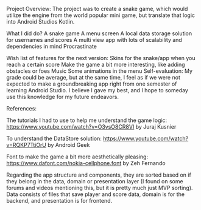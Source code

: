 Project Overview:
The project was to create a snake game, which would utilize the engine from the world popular mini game, but translate that logic into Android Studios Kotlin.

What I did do?
A snake game
A menu screen
A local data storage solution for usernames and scores
A multi view app with lots of scalability and dependencies in mind
Procrastinate

Wish list of features for the next version:
Skins for the snake/app when you reach a certain score
Make the game a bit more interesting, like adding obstacles or foes
Music
Some animations in the menu
Self-evaluation:
My grade could be average, but at the same time, I feel as if we were not expected to make a groundbreaking app right from one semester of learning Android Studio. I believe I gave my best, and I hope to someday use this knowledge for my future endeavors.

References: 

The tutorials I had to use to help me understand the game logic: https://www.youtube.com/watch?v=O3vsO8CR8VI by Juraj Kusnier

To understand the DataStore solution: https://www.youtube.com/watch?v=RQKP7TtiOrU by Android Geek

Font to make the game a bit more aesthetically pleasing: https://www.dafont.com/nokia-cellphone.font by Zeh Fernando

Regarding the app structure and components, they are sorted based on if they belong in the data, domain or presentation layer (I found on some forums and videos mentioning this, but it is pretty much just MVP sorting). Data consists of files that save player and score data, domain is for the backend, and presentation is for frontend. 
